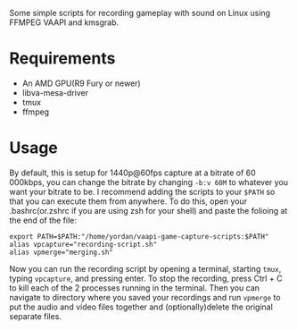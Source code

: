 Some simple scripts for recording gameplay with sound on Linux using FFMPEG VAAPI and kmsgrab.

# Requirements
+ An AMD GPU(R9 Fury or newer)
+ libva-mesa-driver
+ tmux
+ ffmpeg

# Usage
By default, this is setup for 1440p@60fps capture at a bitrate of 60 000kbps, you can change the bitrate by changing `-b:v 60M` to whatever you want your bitrate to be. I recommend adding the scripts to your `$PATH` so that you can execute them from anywhere. To do this, open your .bashrc(or.zshrc if you are using zsh for your shell) and paste the folioing at the end of the file:

```
export PATH=$PATH:"/home/yordan/vaapi-game-capture-scripts:$PATH"
alias vpcapture="recording-script.sh"
alias vpmerge="merging.sh"

```

Now you can run the recording script by opening a terminal, starting `tmux`, typing `vpcapture`, and pressing enter. To stop the recording, press Ctrl + C to kill each of the 2 processes running in the terminal. Then you can navigate to directory where you saved your recordings and run `vpmerge` to put the audio and video files together and (optionally)delete the original separate files. 
